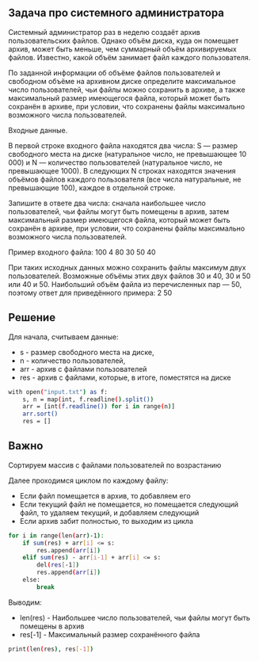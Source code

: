 ## Задача про системного администратора

Системный администратор раз в неделю создаёт архив пользовательских файлов.
Однако объём диска, куда он помещает архив, может быть меньше, чем суммарный объём архивируемых файлов.
Известно, какой объём занимает файл каждого пользователя.

По заданной информации об объёме файлов пользователей и свободном объёме на
архивном диске определите максимальное число пользователей, чьи файлы можно сохранить в архиве, а
также максимальный размер имеющегося файла, который может быть сохранён в архиве, при условии, что
сохранены файлы максимально возможного числа пользователей.

Входные данные.

В первой строке входного файла находятся два числа: S — размер свободного места на диске (натуральное число, не превышающее 10 000) и N — количество пользователей (натуральное число, не превышающее 1000). В следующих N строках находятся значения объёмов файлов каждого пользователя (все числа натуральные, не превышающие 100), каждое в отдельной строке.

Запишите в ответе два числа: сначала наибольшее число пользователей, чьи файлы могут быть помещены в архив, затем максимальный размер имеющегося файла, который может быть сохранён в архиве, при условии, что сохранены файлы максимально возможного числа пользователей.

Пример входного файла:
100 4
80
30
50
40

При таких исходных данных можно сохранить файлы максимум двух пользователей. Возможные объёмы этих двух файлов 30 и 40, 30 и 50 или 40 и 50. Наибольший объём файла из перечисленных пар — 50, поэтому ответ для приведённого примера: 
2 50

## Решение

Для начала, считываем данные:<br>
* s - размер свободного места на диске,
* n - количество пользователей,
* arr - архив с файлами пользователей
* res - архив с файлами, которые, в итоге, поместятся на диске
```bash
with open("input.txt") as f:
	s, n = map(int, f.readline().split())
	arr = [int(f.readline()) for i in range(n)]
	arr.sort()
	res = []
```

## Важно

Сортируем массив с файлами пользователей по возрастанию

Далее проходимся циклом по каждому файлу:
* Если файл помещается в архив, то добавляем его
* Если текущий файл не помещается, но помещается следующий файл, то удаляем текущий, и добавляем следующий
* Если архив забит полностью, то выходим из цикла
```bash
for i in range(len(arr)-1):
	if sum(res) + arr[i] <= s:
		res.append(arr[i])
	elif sum(res) - arr[i-1] + arr[i] <= s:
		del(res[-1])
		res.append(arr[i])
	else:	
		break
```

Выводим:
* len(res) - Наибольшее число пользователей, чьи файлы могут быть помещены в архив
* res[-1] - Максимальный размер сохранённого файла
```bash
print(len(res), res[-1])
```